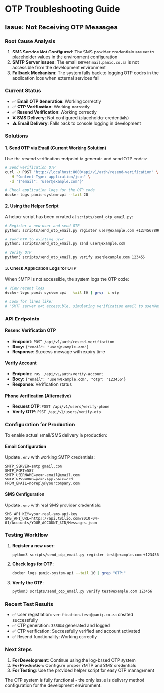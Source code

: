 # OTP Troubleshooting Guide

## Issue: Not Receiving OTP Messages

### Root Cause Analysis

1. **SMS Service Not Configured**: The SMS provider credentials are set to placeholder values in the environment configuration
2. **SMTP Server Issues**: The email server `mail.paniq.co.za` is not accessible from the development environment
3. **Fallback Mechanism**: The system falls back to logging OTP codes in the application logs when external services fail

### Current Status

- ✅ **Email OTP Generation**: Working correctly
- ✅ **OTP Verification**: Working correctly  
- ✅ **Resend Verification**: Working correctly
- ❌ **SMS Delivery**: Not configured (placeholder credentials)
- ⚠️ **Email Delivery**: Falls back to console logging in development

### Solutions

#### 1. Send OTP via Email (Current Working Solution)

Use the resend verification endpoint to generate and send OTP codes:

```bash
# Send verification OTP
curl -X POST "http://localhost:8000/api/v1/auth/resend-verification" \
  -H "Content-Type: application/json" \
  -d '{"email": "user@example.com"}'

# Check application logs for the OTP code
docker logs panic-system-api --tail 20
```

#### 2. Using the Helper Script

A helper script has been created at `scripts/send_otp_email.py`:

```bash
# Register a new user and send OTP
python3 scripts/send_otp_email.py register user@example.com +1234567890 John Doe

# Send OTP to existing user
python3 scripts/send_otp_email.py send user@example.com

# Verify OTP
python3 scripts/send_otp_email.py verify user@example.com 123456
```

#### 3. Check Application Logs for OTP

When SMTP is not accessible, the system logs the OTP code:

```bash
# View recent logs
docker logs panic-system-api --tail 50 | grep -i otp

# Look for lines like:
# "SMTP server not accessible, simulating verification email to user@example.com with OTP: 123456"
```

### API Endpoints

#### Resend Verification OTP
- **Endpoint**: `POST /api/v1/auth/resend-verification`
- **Body**: `{"email": "user@example.com"}`
- **Response**: Success message with expiry time

#### Verify Account
- **Endpoint**: `POST /api/v1/auth/verify-account`  
- **Body**: `{"email": "user@example.com", "otp": "123456"}`
- **Response**: Verification status

#### Phone Verification (Alternative)
- **Request OTP**: `POST /api/v1/users/verify-phone`
- **Verify OTP**: `POST /api/v1/users/verify-otp`

### Configuration for Production

To enable actual email/SMS delivery in production:

#### Email Configuration
Update `.env` with working SMTP credentials:
```env
SMTP_SERVER=smtp.gmail.com
SMTP_PORT=587
SMTP_USERNAME=your-email@gmail.com
SMTP_PASSWORD=your-app-password
FROM_EMAIL=noreply@yourcompany.com
```

#### SMS Configuration
Update `.env` with real SMS provider credentials:
```env
SMS_API_KEY=your-real-sms-api-key
SMS_API_URL=https://api.twilio.com/2010-04-01/Accounts/YOUR_ACCOUNT_SID/Messages.json
```

### Testing Workflow

1. **Register a new user**:
   ```bash
   python3 scripts/send_otp_email.py register test@example.com +1234567890 Test User
   ```

2. **Check logs for OTP**:
   ```bash
   docker logs panic-system-api --tail 10 | grep "OTP:"
   ```

3. **Verify the OTP**:
   ```bash
   python3 scripts/send_otp_email.py verify test@example.com 123456
   ```

### Recent Test Results

- ✅ User registration: `verification.test@paniq.co.za` created successfully
- ✅ OTP generation: `338084` generated and logged
- ✅ OTP verification: Successfully verified and account activated
- ✅ Resend functionality: Working correctly

### Next Steps

1. **For Development**: Continue using the log-based OTP system
2. **For Production**: Configure proper SMTP and SMS credentials
3. **For Testing**: Use the provided helper script for easy OTP management

The OTP system is fully functional - the only issue is delivery method configuration for the development environment.